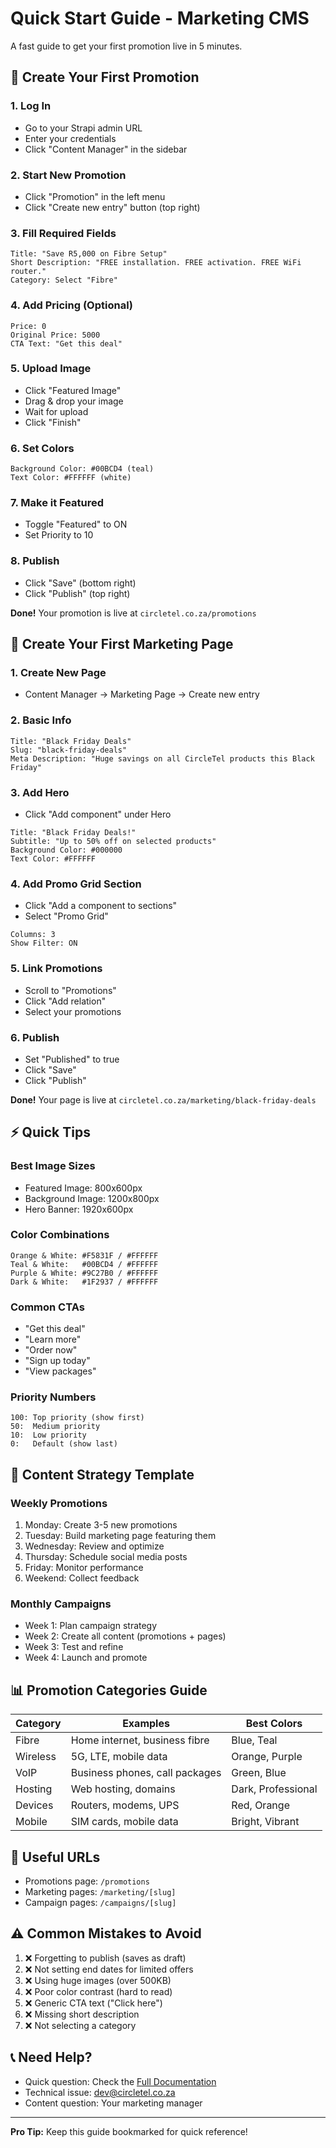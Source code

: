 # Quick Start Guide - Marketing CMS

A fast guide to get your first promotion live in 5 minutes.

## 🚀 Create Your First Promotion

### 1. Log In
- Go to your Strapi admin URL
- Enter your credentials
- Click "Content Manager" in the sidebar

### 2. Start New Promotion
- Click "Promotion" in the left menu
- Click "Create new entry" button (top right)

### 3. Fill Required Fields

```
Title: "Save R5,000 on Fibre Setup"
Short Description: "FREE installation. FREE activation. FREE WiFi router."
Category: Select "Fibre"
```

### 4. Add Pricing (Optional)

```
Price: 0
Original Price: 5000
CTA Text: "Get this deal"
```

### 5. Upload Image

- Click "Featured Image"
- Drag & drop your image
- Wait for upload
- Click "Finish"

### 6. Set Colors

```
Background Color: #00BCD4 (teal)
Text Color: #FFFFFF (white)
```

### 7. Make it Featured

- Toggle "Featured" to ON
- Set Priority to 10

### 8. Publish

- Click "Save" (bottom right)
- Click "Publish" (top right)

**Done!** Your promotion is live at `circletel.co.za/promotions`

## 📄 Create Your First Marketing Page

### 1. Create New Page
- Content Manager → Marketing Page → Create new entry

### 2. Basic Info
```
Title: "Black Friday Deals"
Slug: "black-friday-deals"
Meta Description: "Huge savings on all CircleTel products this Black Friday"
```

### 3. Add Hero
- Click "Add component" under Hero
```
Title: "Black Friday Deals!"
Subtitle: "Up to 50% off on selected products"
Background Color: #000000
Text Color: #FFFFFF
```

### 4. Add Promo Grid Section
- Click "Add a component to sections"
- Select "Promo Grid"
```
Columns: 3
Show Filter: ON
```

### 5. Link Promotions
- Scroll to "Promotions"
- Click "Add relation"
- Select your promotions

### 6. Publish
- Set "Published" to true
- Click "Save"
- Click "Publish"

**Done!** Your page is live at `circletel.co.za/marketing/black-friday-deals`

## ⚡ Quick Tips

### Best Image Sizes
- Featured Image: 800x600px
- Background Image: 1200x800px
- Hero Banner: 1920x600px

### Color Combinations
```
Orange & White: #F5831F / #FFFFFF
Teal & White:   #00BCD4 / #FFFFFF
Purple & White: #9C27B0 / #FFFFFF
Dark & White:   #1F2937 / #FFFFFF
```

### Common CTAs
- "Get this deal"
- "Learn more"
- "Order now"
- "Sign up today"
- "View packages"

### Priority Numbers
```
100: Top priority (show first)
50:  Medium priority
10:  Low priority
0:   Default (show last)
```

## 🎯 Content Strategy Template

### Weekly Promotions
1. Monday: Create 3-5 new promotions
2. Tuesday: Build marketing page featuring them
3. Wednesday: Review and optimize
4. Thursday: Schedule social media posts
5. Friday: Monitor performance
6. Weekend: Collect feedback

### Monthly Campaigns
- Week 1: Plan campaign strategy
- Week 2: Create all content (promotions + pages)
- Week 3: Test and refine
- Week 4: Launch and promote

## 📊 Promotion Categories Guide

| Category | Examples | Best Colors |
|----------|----------|-------------|
| Fibre | Home internet, business fibre | Blue, Teal |
| Wireless | 5G, LTE, mobile data | Orange, Purple |
| VoIP | Business phones, call packages | Green, Blue |
| Hosting | Web hosting, domains | Dark, Professional |
| Devices | Routers, modems, UPS | Red, Orange |
| Mobile | SIM cards, mobile data | Bright, Vibrant |

## 🔗 Useful URLs

- Promotions page: `/promotions`
- Marketing pages: `/marketing/[slug]`
- Campaign pages: `/campaigns/[slug]`

## ⚠️ Common Mistakes to Avoid

1. ❌ Forgetting to publish (saves as draft)
2. ❌ Not setting end dates for limited offers
3. ❌ Using huge images (over 500KB)
4. ❌ Poor color contrast (hard to read)
5. ❌ Generic CTA text ("Click here")
6. ❌ Missing short description
7. ❌ Not selecting a category

## 📞 Need Help?

- Quick question: Check the [Full Documentation](./README.md)
- Technical issue: dev@circletel.co.za
- Content question: Your marketing manager

---

**Pro Tip:** Keep this guide bookmarked for quick reference!